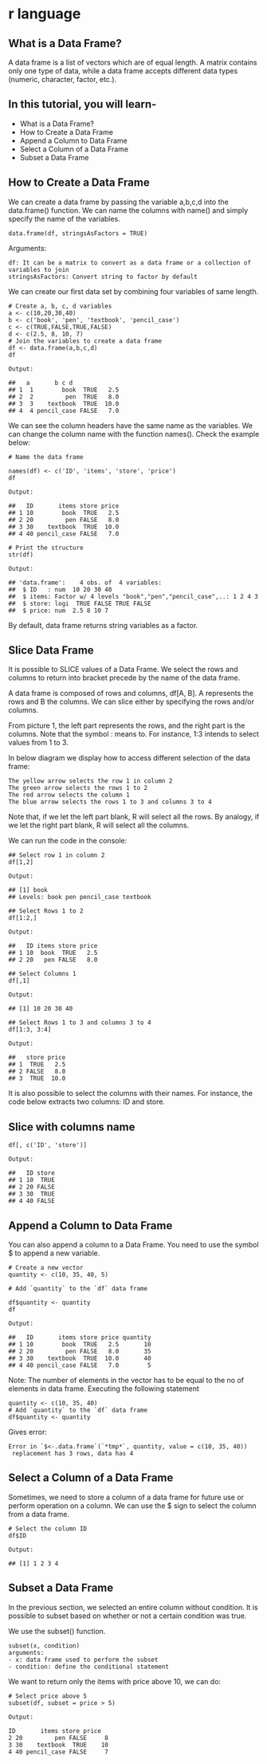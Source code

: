 # r language

## What is a Data Frame?

A data frame is a list of vectors which are of equal length. A matrix contains only one type of data, while a data frame accepts different data types (numeric, character, factor, etc.).

## In this tutorial, you will learn-

- What is a Data Frame?
- How to Create a Data Frame
- Append a Column to Data Frame
- Select a Column of a Data Frame
- Subset a Data Frame

## How to Create a Data Frame

We can create a data frame by passing the variable a,b,c,d into the data.frame() function. We can name the columns with name() and simply specify the name of the variables.

```
data.frame(df, stringsAsFactors = TRUE)
```

Arguments:

    df: It can be a matrix to convert as a data frame or a collection of variables to join
    stringsAsFactors: Convert string to factor by default

We can create our first data set by combining four variables of same length.
```
# Create a, b, c, d variables
a <- c(10,20,30,40)
b <- c('book', 'pen', 'textbook', 'pencil_case')
c <- c(TRUE,FALSE,TRUE,FALSE)
d <- c(2.5, 8, 10, 7)
# Join the variables to create a data frame
df <- data.frame(a,b,c,d)
df
```
```
Output:

##   a       b c d
## 1  1        book  TRUE   2.5
## 2  2         pen  TRUE   8.0
## 3  3    textbook  TRUE  10.0
## 4  4 pencil_case FALSE   7.0
```
We can see the column headers have the same name as the variables. We can change the column name with the function names(). Check the example below:
```
# Name the data frame

names(df) <- c('ID', 'items', 'store', 'price')
df

```
```
Output:

##   ID       items store price
## 1 10        book  TRUE   2.5
## 2 20         pen FALSE   8.0
## 3 30    textbook  TRUE  10.0
## 4 40 pencil_case FALSE   7.0
```
```
# Print the structure
str(df)
```
```
Output:

## 'data.frame':    4 obs. of  4 variables:
##  $ ID   : num  10 20 30 40
##  $ items: Factor w/ 4 levels "book","pen","pencil_case",..: 1 2 4 3
##  $ store: logi  TRUE FALSE TRUE FALSE
##  $ price: num  2.5 8 10 7
```

By default, data frame returns string variables as a factor.

## Slice Data Frame

It is possible to SLICE values of a Data Frame. We select the rows and columns to return into bracket precede by the name of the data frame.

A data frame is composed of rows and columns, df[A, B]. A represents the rows and B the columns. We can slice either by specifying the rows and/or columns.

From picture 1, the left part represents the rows, and the right part is the columns. Note that the symbol : means to. For instance, 1:3 intends to select values from 1 to 3.

In below diagram we display how to access different selection of the data frame:

    The yellow arrow selects the row 1 in column 2
    The green arrow selects the rows 1 to 2
    The red arrow selects the column 1
    The blue arrow selects the rows 1 to 3 and columns 3 to 4

Note that, if we let the left part blank, R will select all the rows. By analogy, if we let the right part blank, R will select all the columns.

We can run the code in the console:
```
## Select row 1 in column 2
df[1,2]

Output:

## [1] book
## Levels: book pen pencil_case textbook

## Select Rows 1 to 2
df[1:2,]

Output:

##   ID items store price
## 1 10  book  TRUE   2.5
## 2 20   pen FALSE   8.0

## Select Columns 1
df[,1]

Output:

## [1] 10 20 30 40

## Select Rows 1 to 3 and columns 3 to 4
df[1:3, 3:4]

Output:

##   store price
## 1  TRUE   2.5
## 2 FALSE   8.0
## 3  TRUE  10.0
```
It is also possible to select the columns with their names. For instance, the code below extracts two columns: ID and store.

## Slice with columns name
```
df[, c('ID', 'store')]
```
```
Output:

##   ID store
## 1 10  TRUE
## 2 20 FALSE
## 3 30  TRUE
## 4 40 FALSE
```
## Append a Column to Data Frame

You can also append a column to a Data Frame. You need to use the symbol $ to append a new variable.
```
# Create a new vector
quantity <- c(10, 35, 40, 5)

# Add `quantity` to the `df` data frame

df$quantity <- quantity
df
```
```
Output:

##   ID       items store price quantity
## 1 10        book  TRUE   2.5       10
## 2 20         pen FALSE   8.0       35
## 3 30    textbook  TRUE  10.0       40
## 4 40 pencil_case FALSE   7.0        5
```
Note: The number of elements in the vector has to be equal to the no of elements in data frame. Executing the following statement
```
quantity <- c(10, 35, 40)
# Add `quantity` to the `df` data frame
df$quantity <- quantity
```
Gives error:
```
Error in `$<-.data.frame`(`*tmp*`, quantity, value = c(10, 35, 40))
 replacement has 3 rows, data has 4
```
## Select a Column of a Data Frame

Sometimes, we need to store a column of a data frame for future use or perform operation on a column. We can use the $ sign to select the column from a data frame.
```
# Select the column ID
df$ID
```
```
Output:

## [1] 1 2 3 4
```

## Subset a Data Frame

In the previous section, we selected an entire column without condition. It is possible to subset based on whether or not a certain condition was true.

We use the subset() function.
```
subset(x, condition)
arguments:
- x: data frame used to perform the subset
- condition: define the conditional statement
```

We want to return only the items with price above 10, we can do:
```
# Select price above 5
subset(df, subset = price > 5)
```
```
Output:

ID       items store price
2 20         pen FALSE     8
3 30    textbook  TRUE    10
4 40 pencil_case FALSE     7
```
